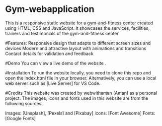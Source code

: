 # Gym-webapplication

This is a responsive static website for a gym-and-fitness center created using HTML, CSS and JavaScript. It showcases the services, facilities, trainers and testimonials of the gym-and-fitness center.

#Features:
Responsive design that adapts to different screen sizes and devices
Modern and attractive layout with animations and transitions
Contact details for validation and feedback

#Demo
You can view a live demo of the website .

#Installation
To run the website locally, you need to clone this repo and open the index.html file in your browser. Alternatively, you can use a local web server such as [Live Server] for VS Code.

#Credits
This website was created by webwithaman (Aman) as a personal project. The images, icons and fonts used in this website are from the following sources:

Images: [Unsplash], [Pexels] and [Pixabay]
Icons: [Font Awesome]
Fonts: [Google Fonts]
